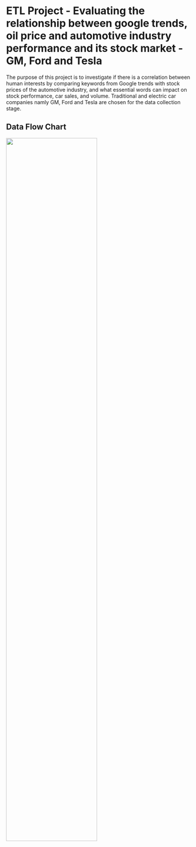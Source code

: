 # ETL Project - Evaluating the relationship between google trends, oil price and automotive industry performance and its stock market - GM, Ford and Tesla  

The purpose of this project is to investigate if there is a correlation between human interests by comparing keywords from Google trends with stock prices of the automotive industry, and what essential words can impact on stock performance, car sales, and volume. Traditional and electric car companies namly GM, Ford and Tesla are chosen for the data collection stage. 

## Data Flow Chart 
<img src="https://user-images.githubusercontent.com/80690817/172673852-d78b92a7-4c3e-4aa7-8b66-b930d8b6996a.png" data-canonical-src="https://user-images.githubusercontent.com/80690817/172673852-d78b92a7-4c3e-4aa7-8b66-b930d8b6996a.png" width="70%" height="70%" />
